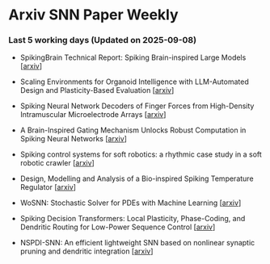 # Arxiv SNN Paper Weekly


 ### **Last 5 working days (Updated on 2025-09-08)** 


- SpikingBrain Technical Report: Spiking Brain-inspired Large Models [[arxiv](https://arxiv.org/abs/2509.05276)]

- Scaling Environments for Organoid Intelligence with LLM-Automated Design and Plasticity-Based Evaluation [[arxiv](https://arxiv.org/abs/2509.04633)]

- Spiking Neural Network Decoders of Finger Forces from High-Density Intramuscular Microelectrode Arrays [[arxiv](https://arxiv.org/abs/2509.04088)]

- A Brain-Inspired Gating Mechanism Unlocks Robust Computation in Spiking Neural Networks [[arxiv](https://arxiv.org/abs/2509.03281)]

- Spiking control systems for soft robotics: a rhythmic case study in a soft robotic crawler [[arxiv](https://arxiv.org/abs/2509.02968)]

- Design, Modelling and Analysis of a Bio-inspired Spiking Temperature Regulator [[arxiv](https://arxiv.org/abs/2509.01300)]

- WoSNN: Stochastic Solver for PDEs with Machine Learning [[arxiv](https://arxiv.org/abs/2509.00204)]

- Spiking Decision Transformers: Local Plasticity, Phase-Coding, and Dendritic Routing for Low-Power Sequence Control [[arxiv](https://arxiv.org/abs/2508.21505)]

- NSPDI-SNN: An efficient lightweight SNN based on nonlinear synaptic pruning and dendritic integration [[arxiv](https://arxiv.org/abs/2508.21566)]

